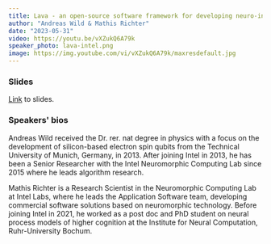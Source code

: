 ```yaml
---
title: Lava - an open-source software framework for developing neuro-inspired applications
author: "Andreas Wild & Mathis Richter"
date: "2023-05-31"
video: https://youtu.be/vXZukQ6A79k
speaker_photo: lava-intel.png
image: https://img.youtube.com/vi/vXZukQ6A79k/maxresdefault.jpg
---
```


### Slides

[Link](assets/lava-slides.pdf) to slides.


### Speakers' bios

Andreas Wild received the Dr. rer. nat degree in physics with a focus on the development of silicon-based electron spin qubits from the Technical University of Munich, Germany, in 2013. After joining Intel in 2013, he has been a Senior Researcher with the Intel Neuromorphic Computing Lab since 2015 where he leads algorithm research.

Mathis Richter is a Research Scientist in the Neuromorphic Computing Lab at Intel Labs, where he leads the Application Software team, developing commercial software solutions based on neuromorphic technology. Before joining Intel in 2021, he worked as a post doc and PhD student on neural process models of higher cognition at the Institute for Neural Computation, Ruhr-University Bochum.
